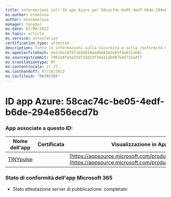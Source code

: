 ```yaml
---
title: informazioni sull'ID app Azure per 58cac74c-be05-4edf-b6de-294e856ecd7b
ms.author: elmalova
author: elenamalova
manager: tonybal
ms.date: 07/08/2022
ms.topic: article
ms.service: attestation
certification_type: attested
description: Tutte le informazioni sulla sicurezza e sulla conformità disponibili per 58cac74c-be05-4edf-b6de-294e856ecd7b.
ms.openlocfilehash: da3cba1df9f169d418aad5042e5e85f4a832a68c
ms.sourcegitcommit: 7902a8fe5a55d715023f34ea1ab987b4d715a4f7
ms.translationtype: MT
ms.contentlocale: it-IT
ms.lasthandoff: 07/10/2022
ms.locfileid: "66703765"
---
```

# <a name="azure-app-id-58cac74c-be05-4edf-b6de-294e856ecd7b"></a>ID app Azure: 58cac74c-be05-4edf-b6de-294e856ecd7b


### <a name="apps-associated-with-this-id"></a>App associate a questo ID:
| **Nome dell'app** | **Certificata** | **Visualizzazione in AppSource** |
|--------------|---------------|-----------------------|
| [TINYpulse](../forward/WA104381729.md) |  | [https://appsource.microsoft.com/product/office/WA104381729](https://appsource.microsoft.com/product/office/WA104381729) |

### <a name="microsoft-365-app-compliance-status"></a>Stato di conformità dell'app Microsoft 365
- Stato attestazione server di pubblicazione: completato
